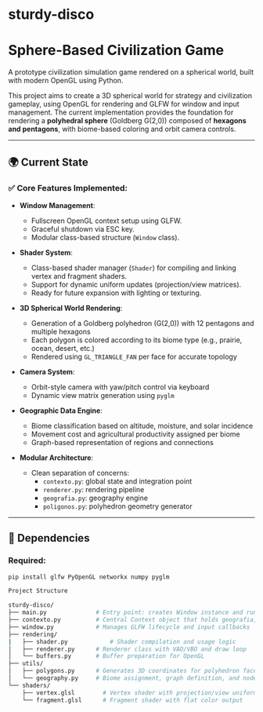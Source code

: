 # sturdy-disco

# Sphere-Based Civilization Game

A prototype civilization simulation game rendered on a spherical world, built with modern OpenGL using Python.

This project aims to create a 3D spherical world for strategy and civilization gameplay, using OpenGL for rendering and GLFW for window and input management. The current implementation provides the foundation for rendering a **polyhedral sphere** (Goldberg G(2,0)) composed of **hexagons and pentagons**, with biome-based coloring and orbit camera controls.

---

## 🌍 Current State

### ✅ Core Features Implemented:
- **Window Management**:  
  - Fullscreen OpenGL context setup using GLFW.  
  - Graceful shutdown via ESC key.
  - Modular class-based structure (`Window` class).

- **Shader System**:  
  - Class-based shader manager (`Shader`) for compiling and linking vertex and fragment shaders.  
  - Support for dynamic uniform updates (projection/view matrices).
  - Ready for future expansion with lighting or texturing.

- **3D Spherical World Rendering**:  
  - Generation of a Goldberg polyhedron (G(2,0)) with 12 pentagons and multiple hexagons  
  - Each polygon is colored according to its biome type (e.g., prairie, ocean, desert, etc.)
  - Rendered using `GL_TRIANGLE_FAN` per face for accurate topology

- **Camera System**:  
  - Orbit-style camera with yaw/pitch control via keyboard
  - Dynamic view matrix generation using `pyglm`

- **Geographic Data Engine**:  
  - Biome classification based on altitude, moisture, and solar incidence
  - Movement cost and agricultural productivity assigned per biome
  - Graph-based representation of regions and connections

- **Modular Architecture**:  
  - Clean separation of concerns:  
    - `contexto.py`: global state and integration point  
    - `renderer.py`: rendering pipeline  
    - `geografia.py`: geography engine  
    - `poligonos.py`: polyhedron geometry generator  

---

## 🧰 Dependencies

### Required:
```bash
pip install glfw PyOpenGL networkx numpy pyglm

Project Structure

sturdy-disco/
├── main.py              # Entry point: creates Window instance and runs the app
├── contexto.py          # Central Context object that holds geografia, camera, and renderer
├── window.py            # Manages GLFW lifecycle and input callbacks
├── rendering/
|   ├── shader.py            # Shader compilation and usage logic
│   ├── renderer.py      # Renderer class with VAO/VBO and draw loop
│   └── buffers.py       # Buffer preparation for OpenGL
├── utils/
│   ├── polygons.py      # Generates 3D coordinates for polyhedron faces
│   └── geography.py     # Biome assignment, graph definition, and node metadata
└── shaders/
    ├── vertex.glsl        # Vertex shader with projection/view uniforms
    └── fragment.glsl      # Fragment shader with flat color output